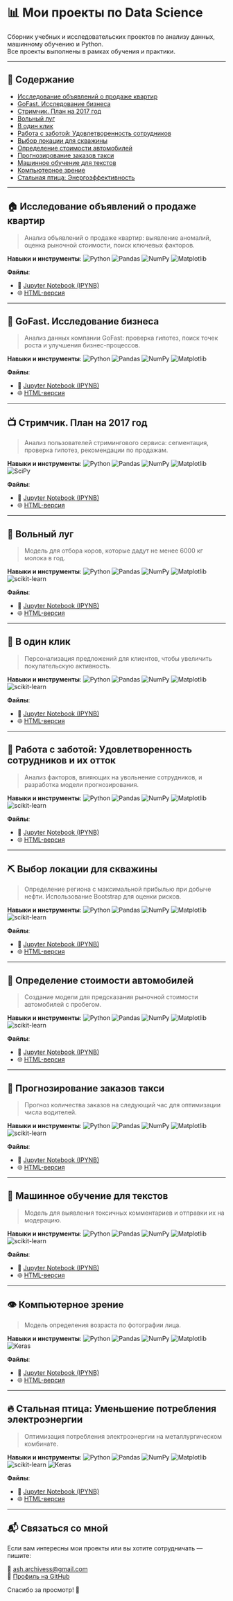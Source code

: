 # 📊 Мои проекты по Data Science

Сборник учебных и исследовательских проектов по анализу данных, машинному обучению и Python.  
Все проекты выполнены в рамках обучения и практики.

---

## 📁 Содержание

- [Исследование объявлений о продаже квартир](#-исследование-объявлений-о-продаже-квартир)
- [GoFast. Исследование бизнеса](#-gofast-исследование-бизнеса)
- [Стримчик. План на 2017 год](#-стримчик-план-на-2017-год)
- [Вольный луг](#-вольный-луг)
- [В один клик](#-в-один-клик)
- [Работа с заботой: Удовлетворенность сотрудников](#-работа-с-заботой-удовлетворенность-сотрудников-и-их-отток)
- [Выбор локации для скважины](#-выбор-локации-для-скважины)
- [Определение стоимости автомобилей](#-определение-стоимости-автомобилей)
- [Прогнозирование заказов такси](#-прогнозирование-заказов-такси)
- [Машинное обучение для текстов](#-машинное-обучение-для-текстов)
- [Компьютерное зрение](#-компьютерное-зрение)
- [Стальная птица: Энергоэффективность](#-стальная-птица-уменьшение-потребления-электроэнергии)

---

## 🏠 Исследование объявлений о продаже квартир

> Анализ объявлений о продаже квартир: выявление аномалий, оценка рыночной стоимости, поиск ключевых факторов.

**Навыки и инструменты**:
<img alt="Python" src="https://img.shields.io/badge/python-white?logo=python&logoColor=black&style=flat-square"/>
<img alt="Pandas" src="https://img.shields.io/badge/pandas-white?logo=pandas&logoColor=black&style=flat-square"/>
<img alt="NumPy" src="https://img.shields.io/badge/numpy-white?logo=numpy&logoColor=black&style=flat-square"/>
<img alt="Matplotlib" src="https://img.shields.io/badge/matplotlib-white?logo=matplotlib&logoColor=black&style=flat-square"/>

**Файлы**:
- 📄 [Jupyter Notebook (IPYNB)](https://github.com/ASh-Archives/data_science/blob/main/ipynb_view/3_research_on_apartments.ipynb)
- 🌐 [HTML-версия](https://html-preview.github.io/?url=https://github.com/ASh-Archives/data_science/blob/main/html_view/3_research_on_apartments.html)

---

## 🚀 GoFast. Исследование бизнеса

> Анализ данных компании GoFast: проверка гипотез, поиск точек роста и улучшения бизнес-процессов.

**Навыки и инструменты**:
<img alt="Python" src="https://img.shields.io/badge/python-white?logo=python&logoColor=black&style=flat-square"/>
<img alt="Pandas" src="https://img.shields.io/badge/pandas-white?logo=pandas&logoColor=black&style=flat-square"/>
<img alt="NumPy" src="https://img.shields.io/badge/numpy-white?logo=numpy&logoColor=black&style=flat-square"/>
<img alt="Matplotlib" src="https://img.shields.io/badge/matplotlib-white?logo=matplotlib&logoColor=black&style=flat-square"/>

**Файлы**:
- 📄 [Jupyter Notebook (IPYNB)](https://github.com/ASh-Archives/data_science/blob/main/ipynb_view/2_gofast.ipynb)
- 🌐 [HTML-версия](https://html-preview.github.io/?url=https://github.com/ASh-Archives/data_science/blob/main/html_view/2_gofast.html)

---

## 📺 Стримчик. План на 2017 год

> Анализ пользователей стримингового сервиса: сегментация, проверка гипотез, рекомендации по продажам.

**Навыки и инструменты**:
<img alt="Python" src="https://img.shields.io/badge/python-white?logo=python&logoColor=black&style=flat-square"/>
<img alt="Pandas" src="https://img.shields.io/badge/pandas-white?logo=pandas&logoColor=black&style=flat-square"/>
<img alt="NumPy" src="https://img.shields.io/badge/numpy-white?logo=numpy&logoColor=black&style=flat-square"/>
<img alt="Matplotlib" src="https://img.shields.io/badge/matplotlib-white?logo=matplotlib&logoColor=black&style=flat-square"/>
<img alt="SciPy" src="https://img.shields.io/badge/scipy-white?logo=scipy&logoColor=black&style=flat-square"/>

**Файлы**:
- 📄 [Jupyter Notebook (IPYNB)](https://github.com/ASh-Archives/data_science/blob/main/ipynb_view/1_streamchik.ipynb)
- 🌐 [HTML-версия](https://html-preview.github.io/?url=https://github.com/ASh-Archives/data_science/blob/main/html_view/1_streamchik.html)

---

## 🐄 Вольный луг

> Модель для отбора коров, которые дадут не менее 6000 кг молока в год.

**Навыки и инструменты**:
<img alt="Python" src="https://img.shields.io/badge/python-white?logo=python&logoColor=black&style=flat-square"/>
<img alt="Pandas" src="https://img.shields.io/badge/pandas-white?logo=pandas&logoColor=black&style=flat-square"/>
<img alt="NumPy" src="https://img.shields.io/badge/numpy-white?logo=numpy&logoColor=black&style=flat-square"/>
<img alt="Matplotlib" src="https://img.shields.io/badge/matplotlib-white?logo=matplotlib&logoColor=black&style=flat-square"/>
<img alt="scikit-learn" src="https://img.shields.io/badge/scikit--learn-white?logo=scikit-learn&logoColor=black&style=flat-square"/>

**Файлы**:
- 📄 [Jupyter Notebook (IPYNB)](https://github.com/ASh-Archives/data_science/blob/main/ipynb_view/4_free_field.ipynb)
- 🌐 [HTML-версия](https://html-preview.github.io/?url=https://github.com/ASh-Archives/data_science/blob/main/html_view/4_free_field.html)

---

## 🛒 В один клик

> Персонализация предложений для клиентов, чтобы увеличить покупательскую активность.

**Навыки и инструменты**:
<img alt="Python" src="https://img.shields.io/badge/python-white?logo=python&logoColor=black&style=flat-square"/>
<img alt="Pandas" src="https://img.shields.io/badge/pandas-white?logo=pandas&logoColor=black&style=flat-square"/>
<img alt="NumPy" src="https://img.shields.io/badge/numpy-white?logo=numpy&logoColor=black&style=flat-square"/>
<img alt="Matplotlib" src="https://img.shields.io/badge/matplotlib-white?logo=matplotlib&logoColor=black&style=flat-square"/>
<img alt="scikit-learn" src="https://img.shields.io/badge/scikit--learn-white?logo=scikit-learn&logoColor=black&style=flat-square"/>

**Файлы**:
- 📄 [Jupyter Notebook (IPYNB)](https://github.com/ASh-Archives/data_science/blob/main/ipynb_view/5_one_click.ipynb)
- 🌐 [HTML-версия](https://html-preview.github.io/?url=https://github.com/ASh-Archives/data_science/blob/main/html_view/5_one_click.html)

---

## 💼 Работа с заботой: Удовлетворенность сотрудников и их отток

> Анализ факторов, влияющих на увольнение сотрудников, и разработка модели прогнозирования.

**Навыки и инструменты**:
<img alt="Python" src="https://img.shields.io/badge/python-white?logo=python&logoColor=black&style=flat-square"/>
<img alt="Pandas" src="https://img.shields.io/badge/pandas-white?logo=pandas&logoColor=black&style=flat-square"/>
<img alt="NumPy" src="https://img.shields.io/badge/numpy-white?logo=numpy&logoColor=black&style=flat-square"/>
<img alt="Matplotlib" src="https://img.shields.io/badge/matplotlib-white?logo=matplotlib&logoColor=black&style=flat-square"/>
<img alt="scikit-learn" src="https://img.shields.io/badge/scikit--learn-white?logo=scikit-learn&logoColor=black&style=flat-square"/>

**Файлы**:
- 📄 [Jupyter Notebook (IPYNB)](https://github.com/ASh-Archives/data_science/blob/main/ipynb_view/6_hr.ipynb)
- 🌐 [HTML-версия](https://html-preview.github.io/?url=https://github.com/ASh-Archives/data_science/blob/main/html_view/6_hr.html)

---

## ⛏️ Выбор локации для скважины

> Определение региона с максимальной прибылью при добыче нефти. Использование Bootstrap для оценки рисков.

**Навыки и инструменты**:
<img alt="Python" src="https://img.shields.io/badge/python-white?logo=python&logoColor=black&style=flat-square"/>
<img alt="Pandas" src="https://img.shields.io/badge/pandas-white?logo=pandas&logoColor=black&style=flat-square"/>
<img alt="NumPy" src="https://img.shields.io/badge/numpy-white?logo=numpy&logoColor=black&style=flat-square"/>
<img alt="Matplotlib" src="https://img.shields.io/badge/matplotlib-white?logo=matplotlib&logoColor=black&style=flat-square"/>
<img alt="scikit-learn" src="https://img.shields.io/badge/scikit--learn-white?logo=scikit-learn&logoColor=black&style=flat-square"/>

**Файлы**:
- 📄 [Jupyter Notebook (IPYNB)](https://github.com/ASh-Archives/data_science/blob/main/ipynb_view/7_well.ipynb)
- 🌐 [HTML-версия](https://html-preview.github.io/?url=https://github.com/ASh-Archives/data_science/blob/main/html_view/7_well.html)

---

## 🚗 Определение стоимости автомобилей

> Создание модели для предсказания рыночной стоимости автомобилей с пробегом.

**Навыки и инструменты**:
<img alt="Python" src="https://img.shields.io/badge/python-white?logo=python&logoColor=black&style=flat-square"/>
<img alt="Pandas" src="https://img.shields.io/badge/pandas-white?logo=pandas&logoColor=black&style=flat-square"/>
<img alt="NumPy" src="https://img.shields.io/badge/numpy-white?logo=numpy&logoColor=black&style=flat-square"/>
<img alt="Matplotlib" src="https://img.shields.io/badge/matplotlib-white?logo=matplotlib&logoColor=black&style=flat-square"/>
<img alt="scikit-learn" src="https://img.shields.io/badge/scikit--learn-white?logo=scikit-learn&logoColor=black&style=flat-square"/>

**Файлы**:
- 📄 [Jupyter Notebook (IPYNB)](https://github.com/ASh-Archives/data_science/blob/main/ipynb_view/8_auto.ipynb)
- 🌐 [HTML-версия](https://html-preview.github.io/?url=https://github.com/ASh-Archives/data_science/blob/main/html_view/8_auto.html)

---

## 🚖 Прогнозирование заказов такси

> Прогноз количества заказов на следующий час для оптимизации числа водителей.

**Навыки и инструменты**:
<img alt="Python" src="https://img.shields.io/badge/python-white?logo=python&logoColor=black&style=flat-square"/>
<img alt="Pandas" src="https://img.shields.io/badge/pandas-white?logo=pandas&logoColor=black&style=flat-square"/>
<img alt="NumPy" src="https://img.shields.io/badge/numpy-white?logo=numpy&logoColor=black&style=flat-square"/>
<img alt="Matplotlib" src="https://img.shields.io/badge/matplotlib-white?logo=matplotlib&logoColor=black&style=flat-square"/>
<img alt="scikit-learn" src="https://img.shields.io/badge/scikit--learn-white?logo=scikit-learn&logoColor=black&style=flat-square"/>

**Файлы**:
- 📄 [Jupyter Notebook (IPYNB)](https://github.com/ASh-Archives/data_science/blob/main/ipynb_view/9_taxi.ipynb)
- 🌐 [HTML-версия](https://html-preview.github.io/?url=https://github.com/ASh-Archives/data_science/blob/main/html_view/9_taxi.html)

---

## 🧠 Машинное обучение для текстов

> Модель для выявления токсичных комментариев и отправки их на модерацию.

**Навыки и инструменты**:
<img alt="Python" src="https://img.shields.io/badge/python-white?logo=python&logoColor=black&style=flat-square"/>
<img alt="Pandas" src="https://img.shields.io/badge/pandas-white?logo=pandas&logoColor=black&style=flat-square"/>
<img alt="NumPy" src="https://img.shields.io/badge/numpy-white?logo=numpy&logoColor=black&style=flat-square"/>
<img alt="Matplotlib" src="https://img.shields.io/badge/matplotlib-white?logo=matplotlib&logoColor=black&style=flat-square"/>
<img alt="scikit-learn" src="https://img.shields.io/badge/scikit--learn-white?logo=scikit-learn&logoColor=black&style=flat-square"/>

**Файлы**:
- 📄 [Jupyter Notebook (IPYNB)](https://github.com/ASh-Archives/data_science/blob/main/ipynb_view/10_text.ipynb)
- 🌐 [HTML-версия](https://html-preview.github.io/?url=https://github.com/ASh-Archives/data_science/blob/main/html_view/10_text.html)

---

## 👁️ Компьютерное зрение

> Модель определения возраста по фотографии лица.

**Навыки и инструменты**:
<img alt="Python" src="https://img.shields.io/badge/python-white?logo=python&logoColor=black&style=flat-square"/>
<img alt="Pandas" src="https://img.shields.io/badge/pandas-white?logo=pandas&logoColor=black&style=flat-square"/>
<img alt="NumPy" src="https://img.shields.io/badge/numpy-white?logo=numpy&logoColor=black&style=flat-square"/>
<img alt="Matplotlib" src="https://img.shields.io/badge/matplotlib-white?logo=matplotlib&logoColor=black&style=flat-square"/>
<img alt="Keras" src="https://img.shields.io/badge/keras-white?logo=keras&logoColor=black&style=flat-square"/>

**Файлы**:
- 📄 [Jupyter Notebook (IPYNB)](https://github.com/ASh-Archives/data_science/blob/main/ipynb_view/11_cv.ipynb)
- 🌐 [HTML-версия](https://html-preview.github.io/?url=https://github.com/ASh-Archives/data_science/blob/main/html_view/11_cv.html)

---

## 🔥 Стальная птица: Уменьшение потребления электроэнергии

> Оптимизация потребления электроэнергии на металлургическом комбинате.

**Навыки и инструменты**:
<img alt="Python" src="https://img.shields.io/badge/python-white?logo=python&logoColor=black&style=flat-square"/>
<img alt="Pandas" src="https://img.shields.io/badge/pandas-white?logo=pandas&logoColor=black&style=flat-square"/>
<img alt="NumPy" src="https://img.shields.io/badge/numpy-white?logo=numpy&logoColor=black&style=flat-square"/>
<img alt="Matplotlib" src="https://img.shields.io/badge/matplotlib-white?logo=matplotlib&logoColor=black&style=flat-square"/>
<img alt="scikit-learn" src="https://img.shields.io/badge/scikit--learn-white?logo=scikit-learn&logoColor=black&style=flat-square"/>
<img alt="Keras" src="https://img.shields.io/badge/keras-white?logo=keras&logoColor=black&style=flat-square"/>

**Файлы**:
- 📄 [Jupyter Notebook (IPYNB)](https://github.com/ASh-Archives/data_science/blob/main/ipynb_view/12_final.ipynb)
- 🌐 [HTML-версия](https://html-preview.github.io/?url=https://github.com/ASh-Archives/data_science/blob/main/html_view/12_final.html)

---

## 📬 Связаться со мной

Если вам интересны мои проекты или вы хотите сотрудничать — пишите:

📧 [ash.archivess@gmail.com](mailto:ash.archivess@gmail.com)  
🔗 [Профиль на GitHub](https://github.com/ASh-Archives)  

Спасибо за просмотр! 🙌